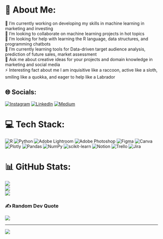 # 💫 About Me:
🔭 I’m currently working on developing my skills in machine learning in marketing and investing<br>👯 I’m looking to collaborate on machine learning projects in hot topics<br>🤝 I’m looking for help with learning the R language, data structures, and programming chatbots<br>🌱 I’m currently learning tools for Data-driven target audience analysis, prediction of future sales, market assessment<br>💬 Ask me about creative ideas for your projects and domain knowledge in marketing and social media<br>⚡ Interesting fact about me I am inquisitive like a raccoon, active like a sloth, smiling like a quokka, and eager to help like a Labrador


## 🌐 Socials:
[![Instagram](https://img.shields.io/badge/Instagram-%23E4405F.svg?logo=Instagram&logoColor=white)]([https://instagram.com/@holzer.fatale](https://www.instagram.com/holzer.fatale/)) [![LinkedIn](https://img.shields.io/badge/LinkedIn-%230077B5.svg?logo=linkedin&logoColor=white)](https://www.linkedin.com/in/veronikail23/) [![Medium](https://img.shields.io/badge/Medium-12100E?logo=medium&logoColor=white)]([https://medium.com/@holznik](https://medium.com/@holznik)) 

# 💻 Tech Stack:
![R](https://img.shields.io/badge/r-%23276DC3.svg?style=for-the-badge&logo=r&logoColor=white) ![Python](https://img.shields.io/badge/python-3670A0?style=for-the-badge&logo=python&logoColor=ffdd54) ![Adobe Lightroom](https://img.shields.io/badge/Adobe%20Lightroom-31A8FF.svg?style=for-the-badge&logo=Adobe%20Lightroom&logoColor=white) ![Adobe Photoshop](https://img.shields.io/badge/adobephotoshop-%2331A8FF.svg?style=for-the-badge&logo=adobephotoshop&logoColor=white) 	![Figma](https://img.shields.io/badge/figma-%23F24E1E.svg?style=for-the-badge&logo=figma&logoColor=white) ![Canva](https://img.shields.io/badge/Canva-%2300C4CC.svg?style=for-the-badge&logo=Canva&logoColor=white) ![Plotly](https://img.shields.io/badge/Plotly-%233F4F75.svg?style=for-the-badge&logo=plotly&logoColor=white) ![Pandas](https://img.shields.io/badge/pandas-%23150458.svg?style=for-the-badge&logo=pandas&logoColor=white) ![NumPy](https://img.shields.io/badge/numpy-%23013243.svg?style=for-the-badge&logo=numpy&logoColor=white) ![scikit-learn](https://img.shields.io/badge/scikit--learn-%23F7931E.svg?style=for-the-badge&logo=scikit-learn&logoColor=white) ![Notion](https://img.shields.io/badge/Notion-%23000000.svg?style=for-the-badge&logo=notion&logoColor=white) ![Trello](https://img.shields.io/badge/Trello-%23026AA7.svg?style=for-the-badge&logo=Trello&logoColor=white) ![Jira](https://img.shields.io/badge/jira-%230A0FFF.svg?style=for-the-badge&logo=jira&logoColor=white)
# 📊 GitHub Stats:
![](https://github-readme-stats.vercel.app/api?username=WerHolz&theme=shades-of-purple&hide_border=false&include_all_commits=false&count_private=false)<br/>
![](https://github-readme-streak-stats.herokuapp.com/?user=WerHolz&theme=shades-of-purple&hide_border=false)<br/>
![](https://github-readme-stats.vercel.app/api/top-langs/?username=WerHolz&theme=shades-of-purple&hide_border=false&include_all_commits=false&count_private=false&layout=compact)

### ✍️ Random Dev Quote
![](https://quotes-github-readme.vercel.app/api?type=horizontal&theme=radical)

---
[![](https://visitcount.itsvg.in/api?id=WerHolz&icon=0&color=1)](https://visitcount.itsvg.in)

<!-- Proudly created with GPRM ( https://gprm.itsvg.in ) -->
